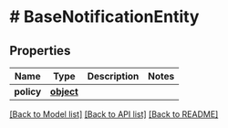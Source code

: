 # # BaseNotificationEntity

## Properties

Name | Type | Description | Notes
------------ | ------------- | ------------- | -------------
**policy** | [**object**](.md) |  | 

[[Back to Model list]](../../README.md#documentation-for-models) [[Back to API list]](../../README.md#documentation-for-api-endpoints) [[Back to README]](../../README.md)



